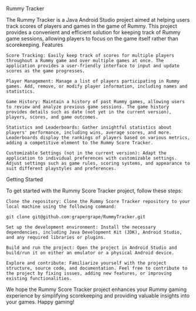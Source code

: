 Rummy Tracker

The Rummy Tracker is a Java Android Studio project aimed at helping users track scores of players and games in the game of Rummy. This project provides a convenient and efficient solution for keeping track of Rummy game sessions, allowing players to focus on the game itself rather than scorekeeping.
Features

    Score Tracking: Easily keep track of scores for multiple players throughout a Rummy game and over multiple games at once. The application provides a user-friendly interface to input and update scores as the game progresses.

    Player Management: Manage a list of players participating in Rummy games. Add, remove, or modify player information, including names and statistics.

    Game History: Maintain a history of past Rummy games, allowing users to review and analyze previous game sessions. The game history provides details such as date (not yet in the current version), players, scores, and game outcomes.

    Statistics and Leaderboards: Gather insightful statistics about players' performance, including wins, average scores, and more. Leaderboards display the rankings of players based on various metrics, adding a competitive element to the Rummy Score Tracker.

    Customizable Settings (not in the current version): Adapt the application to individual preferences with customizable settings. Adjust settings such as game rules, scoring systems, and appearance to suit different playstyles and preferences.

Getting Started

To get started with the Rummy Score Tracker project, follow these steps:

    Clone the repository: Clone the Rummy Score Tracker repository to your local machine using the following command:

    git clone git@github.com:grapergrape/RummyTracker.git

    Set up the development environment: Install the necessary dependencies, including Java Development Kit (JDK), Android Studio, and any required libraries or plugins.

    Build and run the project: Open the project in Android Studio and build/run it on either an emulator or a physical Android device.

    Explore and contribute: Familiarize yourself with the project structure, source code, and documentation. Feel free to contribute to the project by fixing issues, adding new features, or improving existing functionalities.

We hope the Rummy Score Tracker project enhances your Rummy gaming experience by simplifying scorekeeping and providing valuable insights into your games. Happy gaming!
